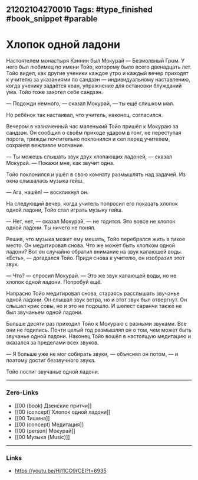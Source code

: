 21202104270010
Tags: #type_finished #book_snippet #parable
---
# Хлопок одной ладони

Настоятелем монастыря Кэннин был Мокурай — Безмолвный Гром. У него был любимец по имени Тойо, которому было всего двенадцать лет. Тойо видел, как другие ученики каждое утро и каждый вечер приходят к учителю за указаниями по сандзэн — индивидуальному наставлению, когда ученику задаётся коан, упражнение для остановки блужданий ума. Тойо тоже захотел себе сандзэн.

— Подожди немного, — сказал Мокурай, — ты ещё слишком мал.

Но ребёнок так настаивал, что учитель, наконец, согласился.

Вечером в назначенный час маленький Тойо пришёл к Мокураю за сандзэн. Он сообщил о своём приходе ударом в гонг, не переступая порога, трижды почтительно поклонился и сел перед учителем, сохраняя вежливое молчание.

— Ты можешь слышать звук двух хлопающих ладоней, — сказал Мокурай. — Покажи мне, как звучит одна.

Тойо поклонился и ушёл в свою комнату размышлять над задачей. Из окна слышалась музыка гейш.

— Ага, нашёл! — воскликнул он.

На следующий вечер, когда учитель попросил его показать хлопок одной ладони, Тойо стал играть музыку гейш.

— Нет, нет, — сказал Мокурай, — не годится. Это вовсе не хлопок одной ладони. Ты ничего не понял.

Решив, что музыка может ему мешать, Тойо перебрался жить в тихое место. Он медитировал снова. Что же может быть хлопком одной ладони? Вот он случайно обратил внимание на звук капающей воды. «Есть», — догадался Тойо. Придя снова к учителю, он изобразил этот звук.

— Что? — спросил Мокурай. — Это же звук капающей воды, но не хлопок одной ладони. Попробуй ещё.

Напрасно Тойо медитировал снова, стараясь расслышать звучанье одной ладони. Он слышал звук ветра, но и этот звук был отвергнут. Он слышал крик совы, но и это не подошло. И шелест саранчи также не был звучаньем одной ладони.

Больше десяти раз приходил Тойо к Мокураю с разными звуками. Все они не годились. Почти целый год размышлял он о том, чем может быть звучанье одной ладони. Наконец Тойо вошёл в настоящую медитацию и оказался за пределами всех звуков.

— Я больше уже не мог собирать звуки, — объяснял он потом, — и поэтому достиг беззвучного звука.

Тойо постиг звучанье одной ладони.

---
### Zero-Links
- [[00 (book) Дзенские притчи]]
- [[00 (concept) Хлопок одной ладони]]
- [[00 Тишина]]
- [[00 (concept) Медитация]]
- [[00 (person) Мокурай]]
- [[00 Музыка (Music)]]
---
### Links
- https://youtu.be/Hj11CO9rCEI?t=6935